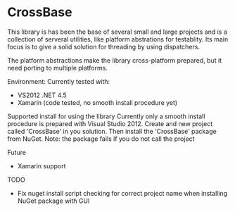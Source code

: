 CrossBase
=========

This library is has been the base of several small and large projects and is a 
collection of serveral utilities, like platform abstrations for testablity. Its
main focus is to give a solid solution for threading by using dispatchers.

The platform abstractions make the library cross-platform prepared, but it need
porting to multiple platforms. 

Environment:
Currently tested with:
* VS2012 .NET 4.5
* Xamarin (code tested, no smooth install procedure yet)



Supported install for using the library
Currently only a smooth install procedure is prepared with Visual Studio 2012. 
Create and new project called 'CrossBase' in you solution. Then install the 
'CrossBase' package from NuGet. Note: the package fails if you do not call the 
project 

Future
* Xamarin support 

TODO
- Fix nuget install script checking for correct project name when installing
  NuGet package with GUI

